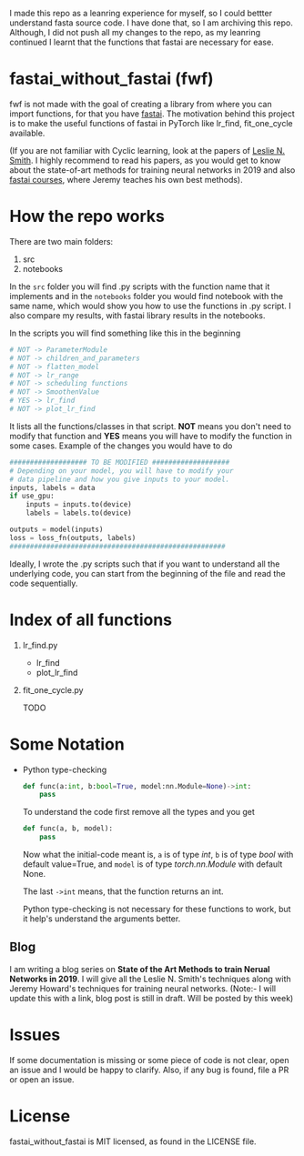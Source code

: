 I made this repo as a leanring experience for myself, so I could bettter understand fasta source code. I have done that, so I am archiving this repo. Although, I did not push all my changes to the repo, as my leanring continued I learnt that the functions that fastai are necessary for ease.

# fastai_without_fastai (fwf)

fwf is not made with the goal of creating a library from where you can import functions, for that you have [fastai](https://docs.fast.ai/). The motivation behind this project is to make the useful functions of fastai in PyTorch like lr_find, fit_one_cycle available. 

(If you are not familiar with Cyclic learning, look at the papers of [Leslie N. Smith](https://arxiv.org/search/cs?searchtype=author&query=Smith%2C+L+N). I highly recommend to read his papers, as you would get to know about the state-of-art methods for training neural networks in 2019 and also [fastai courses](https://course.fast.ai/), where Jeremy teaches his own best methods).

# How the repo works

There are two main folders:
1. src
2. notebooks

In the `src` folder you will find .py scripts with the function name that it implements and in the `notebooks` folder you would find notebook with the same name, which would show you how to use the functions in .py script. I also compare my results, with fastai library results in the notebooks.

In the scripts you will find something like this in the beginning
```python
# NOT -> ParameterModule
# NOT -> children_and_parameters
# NOT -> flatten_model
# NOT -> lr_range
# NOT -> scheduling functions
# NOT -> SmoothenValue 
# YES -> lr_find
# NOT -> plot_lr_find
```
It lists all the functions/classes in that script. __NOT__ means you don't need to modify that function and __YES__ means you will have to modify the function in some cases. Example of the changes you would have to do
```python
################### TO BE MODIFIED ###################
# Depending on your model, you will have to modify your
# data pipeline and how you give inputs to your model.
inputs, labels = data
if use_gpu:
    inputs = inputs.to(device)
    labels = labels.to(device)

outputs = model(inputs)
loss = loss_fn(outputs, labels)
#####################################################
```

Ideally, I wrote the .py scripts such that if you want to understand all the underlying code, you can start from the beginning of the file and read the code sequentially.

# Index of all functions

1. lr_find.py
    
    * lr_find
    * plot_lr_find

2. fit_one_cycle.py
    
    TODO
    

# Some Notation
* Python type-checking
    ```python
    def func(a:int, b:bool=True, model:nn.Module=None)->int:
        pass
    ```
    To understand the code first remove all the types and you get
    ```python
    def func(a, b, model):
        pass
    ```
    Now what the initial-code meant is, `a` is of type _int_, `b` is of type _bool_ with default value=True, and `model` is of type _torch.nn.Module_ with default None.
    
    The last `->int` means, that the function returns an int.

    Python type-checking is not necessary for these functions to work, but it help's understand the arguments better.

## Blog 

I am writing a blog series on __State of the Art Methods to train Nerual Networks in 2019__. I will give all the Leslie N. Smith's techniques along with Jeremy Howard's techniques for training neural networks. (Note:- I will update this with a link, blog post is still in draft. Will be posted by this week)

# Issues

If some documentation is missing or some piece of code is not clear, open an issue and I would be happy to clarify. Also, if any bug is found, file a PR or open an issue.

# License
fastai_without_fastai is MIT licensed, as found in the LICENSE file.
